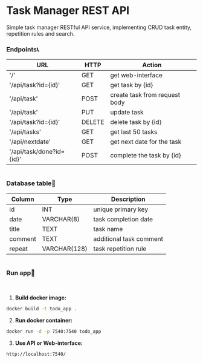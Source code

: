 # Task Manager REST API

Simple task manager RESTful API service, implementing CRUD task entity, repetition rules and search.
<br>

### Endpoints📞

| URL                 | HTTP      | Action                        |
| ----------------    | --------- | ----------------------------- |
| '/'                 | GET       | get web-interface             |
| '/api/task?id={id}' | GET       | get task by {id}              |
| '/api/task'         | POST      | create task from request body |
| '/api/task'         | PUT       | update task                   |
| '/api/task?id={id}' | DELETE    | delete task by {id}           |
| '/api/tasks'        | GET       | get last 50 tasks             |
| '/api/nextdate'     | GET       | get next date for the task    |
| '/api/task/done?id={id}' | POST | completе the task by {id}     |

#
### Database table🔖

| Column     | Type         | Description                         |
| ---------- | ------------ | ----------------------------------- |
| id         | INT          | unique primary key                  |
| date       | VARCHAR(8)   | task completion date                |
| title      | TEXT         | task name                           |
| comment    | TEXT         | additional task comment             |
| repeat     | VARCHAR(128) | task repetition rule                |

#
### Run app🚀
<br>

1. **Build docker image:**
```bash
docker build -t todo_app .
```
2. **Run docker container:**
```bash
docker run -d -p 7540:7540 todo_app
```
3. **Use API or Web-interface:**
```bash
http://localhost:7540/
```
